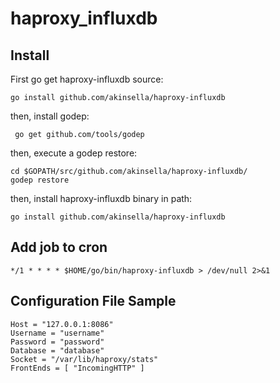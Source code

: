 haproxy_influxdb
================

Install
-------

First go get haproxy-influxdb source:

    go install github.com/akinsella/haproxy-influxdb

then, install godep:

     go get github.com/tools/godep
 
then, execute a godep restore:

    cd $GOPATH/src/github.com/akinsella/haproxy-influxdb/
    godep restore

then, install haproxy-influxdb binary in path:

    go install github.com/akinsella/haproxy-influxdb



Add job to cron
---------------

    */1 * * * * $HOME/go/bin/haproxy-influxdb > /dev/null 2>&1

Configuration File Sample
-------------------------

    Host = "127.0.0.1:8086"
    Username = "username"
    Password = "password"
    Database = "database"
    Socket = "/var/lib/haproxy/stats"
    FrontEnds = [ "IncomingHTTP" ]
